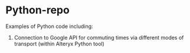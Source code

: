 # Python-repo

Examples of Python code including:

1. Connection to Google API for commuting times via different modes of transport (within Alteryx Python tool)
